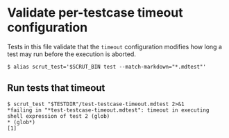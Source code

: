 # Validate per-testcase timeout configuration

Tests in this file validate that the `timeout` configuration modifies how long a test may run before the execution is aborted.

```scrut
$ alias scrut_test='$SCRUT_BIN test --match-markdown="*.mdtest"'
```

## Run tests that timeout

```scrut
$ scrut_test "$TESTDIR"/test-testcase-timeout.mdtest 2>&1
*failing in "*test-testcase-timeout.mdtest": timeout in executing shell expression of test 2 (glob)
* (glob*)
[1]
```

